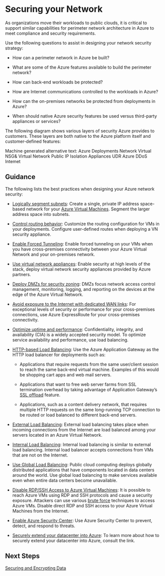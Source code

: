 # Securing your Network
As organizations move their workloads to public clouds, it is critical to support similar capabilities for perimeter network architecture in Azure to meet compliance and security requirements. 


Use the following questions to assist in designing your network security strategy: 
 
- How can a perimeter network in Azure be built? 

- What are some of the Azure features available to build the perimeter network? 

- How can back-end workloads be protected? 

- How are Internet communications controlled to the workloads in Azure? 

- How can the on-premises networks be protected from deployments in Azure? 

- When should native Azure security features be used versus third-party appliances or services? 

The following diagram shows various layers of security Azure provides to customers. These layers are both native to the Azure platform itself and customer-defined features: 



Machine generated alternative text: Azure Deployments Network Virtual NSG& Virtual Network Public IP Isolation Appliances UDR Azure DDoS Intemet 



## Guidance 


The following lists the best practices when designing your Azure network security: 


- [Logically segment subnets](https://docs.microsoft.com/en-us/azure/security/azure-security-network-security-best-practices#logically-segment-subnets):  Create a single, private IP address space-based network for your [Azure Virtual Machines](https://azure.microsoft.com/services/virtual-machines/). Segment the larger address space into subnets.  


- [Control routing behavior](https://docs.microsoft.com/en-us/azure/security/azure-security-network-security-best-practices#control-routing-behavior):  Customize the routing configuration for VMs in your deployments. Configure user-defined routes when deploying a VN security appliance. 

- [Enable Forced Tunneling](https://docs.microsoft.com/en-us/azure/security/azure-security-network-security-best-practices#enable-forced-tunneling):  Enable forced tunneling on your VMs when you have cross-premises connectivity between your Azure Virtual Network and your on-premises network.  

- [Use virtual network appliances](https://docs.microsoft.com/en-us/azure/security/azure-security-network-security-best-practices#use-virtual-network-appliances):   Enable security at high levels of the stack, deploy virtual network security appliances provided by Azure partners. 

- [Deploy DMZs for security zoning](https://docs.microsoft.com/en-us/azure/security/azure-security-network-security-best-practices#deploy-dmzs-for-security-zoning): DMZs focus network access control management, monitoring, logging, and reporting on the devices at the edge of the Azure Virtual Network.  

- [Avoid exposure to the Internet with dedicated WAN links](https://docs.microsoft.com/en-us/azure/security/azure-security-network-security-best-practices#avoid-exposure-to-the-internet-with-dedicated-wan-links):  For exceptional levels of security or performance for your cross-premises connections, use Azure ExpressRoute for your cross-premises connectivity.   

- [Optimize uptime and performance](https://docs.microsoft.com/en-us/azure/security/azure-security-network-security-best-practices#optimize-uptime-and-performance):  Confidentiality, integrity, and availability (CIA) is a widely accepted security model. To optimize service availability and performance, use load balancing.

- [HTTP-based Load Balancing](https://docs.microsoft.com/en-us/azure/security/azure-security-network-security-best-practices#http-based-load-balancing):  Use the Azure Application Gateway as the HTTP load balancer for deployments such as: 

  - Applications that require requests from the same user/client session to reach the same back-end virtual machine. Examples of this would be shopping cart apps and web mail servers. 


  - Applications that want to free web server farms from SSL termination overhead by taking advantage of Application Gateway’s [SSL offload](https://f5.com/glossary/ssl-offloading) feature. 


  - Applications, such as a content delivery network, that requires multiple HTTP requests on the same long-running TCP connection to be routed or load balanced to different back-end servers. 


- [External Load Balancing](https://docs.microsoft.com/en-us/azure/security/azure-security-network-security-best-practices#external-load-balancing):  External load balancing takes place when incoming connections from the Internet are load balanced among your servers located in an Azure Virtual Network.  


- [Internal Load Balancing](https://docs.microsoft.com/en-us/azure/security/azure-security-network-security-best-practices#internal-load-balancing):  Internal load balancing is similar to external load balancing. Internal load balancer accepts connections from VMs that are not on the Internet.   

- [Use Global Load Balancing](https://docs.microsoft.com/en-us/azure/security/azure-security-network-security-best-practices#use-global-load-balancing):  Public cloud computing deploys globally distributed applications that have components located in data centers around the world. Use global load balancing to make services available even when entire data centers become unavailable. 

- [Disable RDP/SSH Access to Azure Virtual Machines](https://docs.microsoft.com/en-us/azure/security/azure-security-network-security-best-practices#disable-rdpssh-access-to-azure-virtual-machines):  It is possible to reach Azure VMs using RDP and SSH protocols and cause a security exposure. Attackers can use various [brute force](https://en.wikipedia.org/wiki/Brute-force_attack) techniques to access Azure VMs. Disable direct RDP and SSH access to your Azure Virtual Machines from the Internet.  
 
- [Enable Azure Security Center](https://en.wikipedia.org/wiki/Brute-force_attack):  Use Azure Security Center to prevent, detect, and respond to threats.  
 
- [Securely extend your datacenter into Azure](https://docs.microsoft.com/en-us/azure/security/azure-security-network-security-best-practices#securely-extend-your-datacenter-into-azure): To learn more about how to securely extend your datacenter into Azure, consult the link. 



## Next Steps 
[Securing and Encrypting Data](https://github.com/nmcgregor/Azure-Security/blob/master/3.4%20Securing-and-Encrypting-Data.md)
